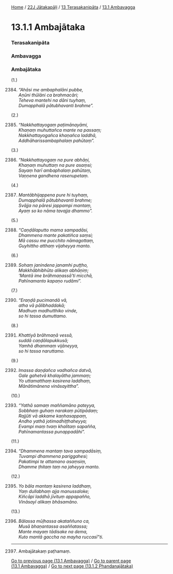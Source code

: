 
[Home](/) / [22J Jātakapāḷi](../../../22J.md) / [13 Terasakanipāta](../../13.md) / [13.1 Ambavagga](../13.1.md)

# 13.1.1 Ambajātaka

### Terasakanipāta

### Ambavagga

### Ambajātaka

(1.)

2384. _“Ahāsi me ambaphalāni pubbe,_  
_Aṇūni thūlāni ca brahmacāri;_  
_Teheva mantehi na dāni tuyhaṃ,_  
_Dumapphalā pātubhavanti brahme”._  


(2.)

2385. _“Nakkhattayogaṃ paṭimānayāmi,_  
_Khaṇaṃ muhuttañca mante na passaṃ;_  
_Nakkhattayogañca khaṇañca laddhā,_  
_Addhāharissambaphalaṃ pahūtaṃ”._  


(3.)

2386. _“Nakkhattayogaṃ na pure abhāṇi,_  
_Khaṇaṃ muhuttaṃ na pure asaṃsi;_  
_Sayaṃ harī ambaphalaṃ pahūtaṃ,_  
_Vaṇṇena gandhena rasenupetaṃ._  


(4.)

2387. _Mantābhijappena pure hi tuyhaṃ,_  
_Dumapphalā pātubhavanti brahme;_  
_Svājja na pāresi jappampi mantaṃ,_  
_Ayaṃ so ko nāma tavajja dhammo”._  


(5.)

2388. _“Caṇḍālaputto mama sampadāsi,_  
_Dhammena mante pakatiñca saṃsi;_  
_Mā cassu me pucchito nāmagottaṃ,_  
_Guyhittho atthaṃ vijaheyya manto._  


(6.)

2389. _Sohaṃ janindena janamhi puṭṭho,_  
_Makkhābhibhūto alikaṃ abhāṇiṃ;_  
_‘Mantā ime brāhmaṇassā’ti micchā,_  
_Pahīnamanto kapaṇo rudāmi”._  


(7.)

2390. _“Eraṇḍā pucimandā vā,_  
_atha vā pālibhaddakā;_  
_Madhuṃ madhutthiko vinde,_  
_so hi tassa dumuttamo._  


(8.)

2391. _Khattiyā brāhmaṇā vessā,_  
_suddā caṇḍālapukkusā;_  
_Yamhā dhammaṃ vijāneyya,_  
_so hi tassa naruttamo._  


(9.)

2392. _Imassa daṇḍañca vadhañca datvā,_  
_Gale gahetvā khalayātha jammaṃ;_  
_Yo uttamatthaṃ kasirena laddhaṃ,_  
_Mānātimānena vināsayittha”._  


(10.)

2393. _“Yathā samaṃ maññamāno pateyya,_  
_Sobbhaṃ guhaṃ narakaṃ pūtipādaṃ;_  
_Rajjūti vā akkame kaṇhasappaṃ,_  
_Andho yathā jotimadhiṭṭhaheyya;_  
_Evampi maṃ tvaṃ khalitaṃ sapañña,_  
_Pahīnamantassa punappadāhi”._  


(11.)

2394. _“Dhammena mantaṃ tava sampadāsiṃ,_  
_Tuvampi dhammena pariggahesi;_  
_Pakatimpi te attamano asaṃsiṃ,_  
_Dhamme ṭhitaṃ taṃ na jaheyya manto._  


(12.)

2395. _Yo bāla mantaṃ kasirena laddhaṃ,_  
_Yaṃ dullabhaṃ ajja manussaloke;_  
_Kiñcāpi laddhā jīvituṃ appapañño,_  
_Vināsayī alikaṃ bhāsamāno._  


(13.)

2396. _Bālassa mūḷhassa akataññuno ca,_  
_Musā bhaṇantassa asaññatassa;_  
_Mante mayaṃ tādisake na dema,_  
_Kuto mantā gaccha na mayha ruccasī”ti._  


---

2397. Ambajātakaṃ paṭhamaṃ.



[Go to previous page (13.1 Ambavagga)](../13.1.md) / [Go to parent page (13.1 Ambavagga)](../13.1.md) / [Go to next page (13.1.2 Phandanajātaka)](13.1.2.md)


